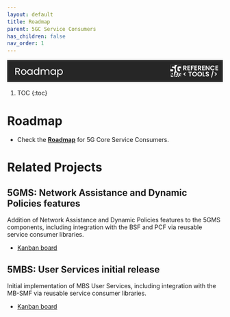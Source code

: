 ```yaml
---
layout: default
title: Roadmap
parent: 5GC Service Consumers
has_children: false
nav_order: 1
---
```

<img src="../../assets/images/Banner_Roadmap.png" /> 

1. TOC
{:toc}

# Roadmap

* Check the [**Roadmap**](https://github.com/orgs/5G-MAG/projects/48/views/17) for 5G Core Service Consumers.

# Related Projects

## 5GMS: Network Assistance and Dynamic Policies features
Addition of Network Assistance and Dynamic Policies features to the 5GMS components, including integration with the BSF and PCF via reusable service consumer libraries.
* [Kanban board](https://github.com/orgs/5G-MAG/projects/11)

## 5MBS: User Services initial release
Initial implementation of MBS User Services, including integration with the MB-SMF via reusable service consumer libraries.
* [Kanban board](https://github.com/orgs/5G-MAG/projects/43)
